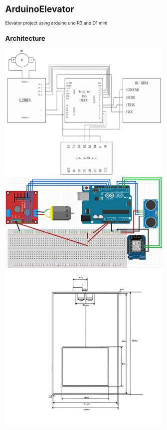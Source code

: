 # ArduinoElevator
Elevator project using arduino uno R3 and D1 mini

## Architecture
![circuit_diagram](/assets/circuit-diagram.png)  
![wiring-diagram](/assets/wiring-diagram.PNG)  
![Elevator-design-drawing](/assets/Elevator-design-drawing.png)

